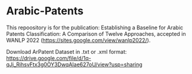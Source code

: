 # Arabic-Patents

This repoository is for the publication: Establishing a Baseline for Arabic Patents Classification: A Comparison of Twelve Approaches, accepted in WANLP 2022 (https://sites.google.com/view/wanlp2022/).




Download ArPatent Dataset in .txt or .xml format:
https://drive.google.com/file/d/1q-qJj_RihsvFtx3g0OY3DwqAIae627oU/view?usp=sharing
